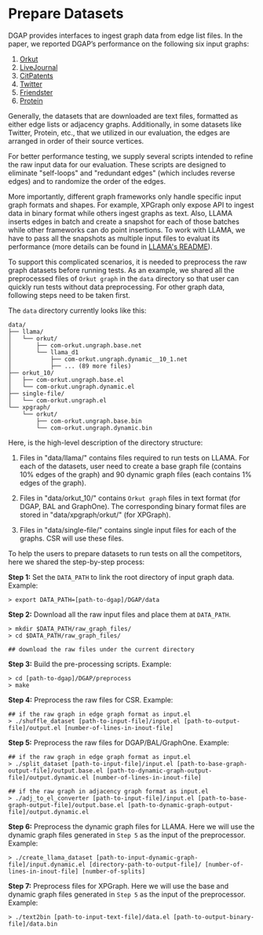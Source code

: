 # Prepare Datasets

DGAP provides interfaces to ingest graph data from edge list files. In the paper, we reported DGAP’s performance on the following six input graphs:

1. [Orkut](https://snap.stanford.edu/data/com-Orkut.html)
2. [LiveJournal](https://snap.stanford.edu/data/soc-LiveJournal1.html)
3. [CitPatents](https://snap.stanford.edu/data/cit-Patents.html)
4. [Twitter](https://github.com/ANLAB-KAIST/traces/releases/tag/twitter_rv.net)
5. [Friendster](https://snap.stanford.edu/data/com-Friendster.html)
6. [Protein](https://www.dropbox.com/scl/fi/kx883cz7d5w8p8n346nr0/protein.adj?dl=0&rlkey=6voyszorfex9lrb2edja4w65y)

Generally, the datasets that are downloaded are text files, formatted as either edge lists or adjacency graphs. Additionally, in some datasets like Twitter, Protein, etc., that we utilized in our evaluation, the edges are arranged in order of their source vertices.

For better performance testing, we supply several scripts intended to refine the raw input data for our evaluation. These scripts are designed to eliminate "self-loops" and "redundant edges" (which includes reverse edges) and to randomize the order of the edges.

[//]: # (Moreover, many competitors expect graphs into different formats as well.)
More importantly, different graph frameworks only handle specific input graph formats and shapes. For example, XPGraph only expose API to ingest data in binary format while others ingest graphs as text. Also, LLAMA inserts edges in batch and create a snapshot for each of those batches while other frameworks can do point insertions. To work with LLAMA, we have to pass all the snapshots as multiple input files to evaluat its performance (more details can be found in [LLAMA's README](https://github.com/DIR-LAB/DGAP/tree/main/llama)). 

To support this complicated scenarios, it is needed to preprocess the raw graph datasets before running tests. As an example, we shared all the preprocessed files of `Orkut graph` in the `data` directory so that user can quickly run tests without data preprocessing. For other graph data, following steps need to be taken first.

The `data` directory currently looks like this:

[//]: # (We also left the empty directories so that user can fill them with the preprocessing scripts that we provided in [preprocess directory]&#40;https://github.com/DIR-LAB/DGAP/tree/main/preprocess&#41;.)

```
data/
├── llama/
│   └── orkut/
│       ├── com-orkut.ungraph.base.net
│       └── llama_d1
│           ├── com-orkut.ungraph.dynamic__10_1.net
│           ├── ... (89 more files)
├── orkut_10/
│   ├── com-orkut.ungraph.base.el
│   └── com-orkut.ungraph.dynamic.el
├── single-file/
│   └── com-orkut.ungraph.el
└── xpgraph/
    └── orkut/
        ├── com-orkut.ungraph.base.bin
        └── com-orkut.ungraph.dynamic.bin
```

Here, is the high-level description of the directory structure:

1. Files in "data/llama/" contains files required to run tests on LLAMA. For each of the datasets, user need to create a base graph file (contains 10% edges of the graph) and 90 dynamic graph files (each contains 1% edges of the graph).

2. Files in "data/orkut_10/" contains `Orkut graph` files in text format (for DGAP, BAL and GraphOne). The corresponding binary format files are stored in "data/xpgraph/orkut/" (for XPGraph).

3. Files in "data/single-file/" contains single input files for each of the graphs. CSR will use these files.

To help the users to prepare datasets to run tests on all the competitors, here we shared the step-by-step process:

**Step 1:** Set the `DATA_PATH` to link the root directory of input graph data. Example:
```
> export DATA_PATH=[path-to-dgap]/DGAP/data
```

**Step 2:** Download all the raw input files and place them at `DATA_PATH`.

```
> mkdir $DATA_PATH/raw_graph_files/
> cd $DATA_PATH/raw_graph_files/

## download the raw files under the current directory
```

**Step 3:** Build the pre-processing scripts. Example:

```
> cd [path-to-dgap]/DGAP/preprocess
> make
```

**Step 4:** Preprocess the raw files for CSR. Example:

```
## if the raw graph in edge graph format as input.el
> ./shuffle_dataset [path-to-input-file]/input.el [path-to-output-file]/output.el [number-of-lines-in-inout-file]
```

**Step 5:** Preprocess the raw files for DGAP/BAL/GraphOne. Example:

```
## if the raw graph in edge graph format as input.el
> ./split_dataset [path-to-input-file]/input.el [path-to-base-graph-output-file]/output.base.el [path-to-dynamic-graph-output-file]/output.dynamic.el [number-of-lines-in-inout-file]

## if the raw graph in adjacency graph format as input.el
> ./adj_to_el_converter [path-to-input-file]/input.el [path-to-base-graph-output-file]/output.base.el [path-to-dynamic-graph-output-file]/output.dynamic.el
```

**Step 6:** Preprocess the dynamic graph files for LLAMA. Here we will use the dynamic graph files generated in `Step 5` as the input of the preprocessor. Example:

```
> ./create_llama_dataset [path-to-input-dynamic-graph-file]/input.dynamic.el [directory-path-to-output-file]/ [number-of-lines-in-inout-file] [number-of-splits]
```

**Step 7:** Preprocess files for XPGraph. Here we will use the base and dynamic graph files generated in `Step 5` as the input of the preprocessor. Example:

```
> ./text2bin [path-to-input-text-file]/data.el [path-to-output-binary-file]/data.bin
```


[//]: # (```)
[//]: # (data/)
[//]: # (├── cit-Patents_10)
[//]: # (├── live-journal_10)
[//]: # (├── llama)
[//]: # (│   ├── citation)
[//]: # (│   │   └── llama_d1)
[//]: # (│   ├── friend)
[//]: # (│   │   └── llama_d1)
[//]: # (│   ├── livej)
[//]: # (│   │   ├── llama_d1)
[//]: # (│   ├── orkut)
[//]: # (│   │   ├── com-orkut.ungraph.base.net)
[//]: # (│   │   └── llama_d1)
[//]: # (│   │       ├── com-orkut.ungraph.dynamic__10_1.net)
[//]: # (│   │       ├── ... &#40;89 more files&#41;)
[//]: # (│   ├── protein)
[//]: # (│   │   └── llama_d1)
[//]: # (│   └── twitter_10)
[//]: # (│       └── llama_d1)
[//]: # (├── orkut_10)
[//]: # (│   ├── com-orkut.ungraph.base.el)
[//]: # (│   └── com-orkut.ungraph.dynamic.el)
[//]: # (├── single-file)
[//]: # (│   ├── com-orkut.ungraph.el)
[//]: # (└── xpgraph)
[//]: # (    ├── citation)
[//]: # (    ├── friend)
[//]: # (    ├── livej)
[//]: # (    ├── orkut)
[//]: # (    │   ├── com-orkut.ungraph.base.bin)
[//]: # (    │   └── com-orkut.ungraph.dynamic.bin)
[//]: # (    ├── protein)
[//]: # (    └── twitter)
[//]: # (```)
